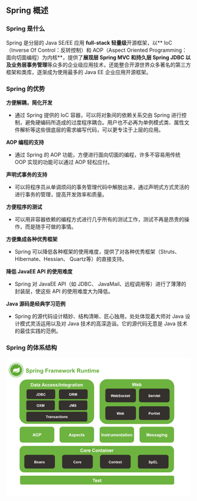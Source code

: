 ## Spring 概述

### Spring 是什么

Spring 是分层的 Java SE/EE 应用 **full-stack 轻量级**开源框架，以** IoC（Inverse Of Control：反转控制）和 AOP（Aspect Oriented Programming：面向切面编程）为内核**，提供了**展现层 Spring MVC 和持久层 Spring JDBC 以及业务层事务管理**等众多的企业级应用技术，还能整合开源世界众多著名的第三方框架和类库，逐渐成为使用最多的 Java EE 企业应用开源框架。

### Spring 的优势

**方便解耦，简化开发**
* 通过 Spring 提供的 IoC 容器，可以将对象间的依赖关系交由 Spring 进行控制，避免硬编码所造成的过度程序耦合。用户也不必再为单例模式类、属性文件解析等这些很底层的需求编写代码，可以更专注于上层的应用。

**AOP 编程的支持**
* 通过 Spring 的 AOP 功能，方便进行面向切面的编程，许多不容易用传统 OOP 实现的功能可以通过 AOP 轻松应付。

**声明式事务的支持**
* 可以将程序员从单调烦闷的事务管理代码中解脱出来，通过声明式方式灵活的进行事务的管理，提高开发效率和质量。

**方便程序的测试**
* 可以用非容器依赖的编程方式进行几乎所有的测试工作，测试不再是昂贵的操作，而是随手可做的事情。

**方便集成各种优秀框架**
* Spring 可以降低各种框架的使用难度，提供了对各种优秀框架（Struts、Hibernate、Hessian、 Quartz等）的直接支持。

**降低 JavaEE API 的使用难度**
* Spring 对 JavaEE API（如 JDBC、 JavaMail、远程调用等）进行了薄薄的封装层，使这些 API 的使用难度大为降低。

**Java 源码是经典学习范例**
* Spring 的源代码设计精妙、结构清晰、匠心独用，处处体现着大师对 Java 设计模式灵活运用以及对 Java 技术的高深造诣。它的源代码无意是 Java 技术的最佳实践的范例。


### Spring 的体系结构

<img src="./chapter2/img2/spring-overview.png" width=600>




